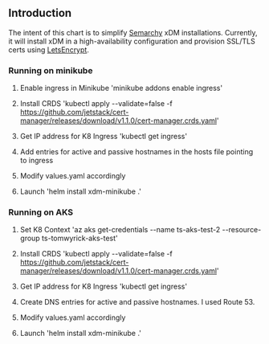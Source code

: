 ## Introduction
The intent of this chart is to simplify [Semarchy](https://semarchy.com) xDM installations. Currently, it will install xDM in a high-availability configuration and provision SSL/TLS certs using [LetsEncrypt](https://letsencrypt.org/).

### Running on minikube

1. Enable ingress in Minikube
'minikube addons enable ingress'

2. Install CRDS
'kubectl apply --validate=false -f https://github.com/jetstack/cert-manager/releases/download/v1.1.0/cert-manager.crds.yaml'

3. Get IP address for K8 Ingress
'kubectl get ingress'

4. Add entries for active and passive hostnames in the hosts file pointing to ingress

5. Modify values.yaml accordingly

6. Launch
'helm install xdm-minikube .'

### Running on AKS
1. Set K8 Context
'az aks get-credentials --name ts-aks-test-2 --resource-group ts-tomwyrick-aks-test'

2. Install CRDS
'kubectl apply --validate=false -f https://github.com/jetstack/cert-manager/releases/download/v1.1.0/cert-manager.crds.yaml'

3. Get IP address for K8 Ingress
'kubectl get ingress'

4. Create DNS entries for active and passive hostnames. I used Route 53.

5. Modify values.yaml accordingly

6. Launch
'helm install xdm-minikube .'





